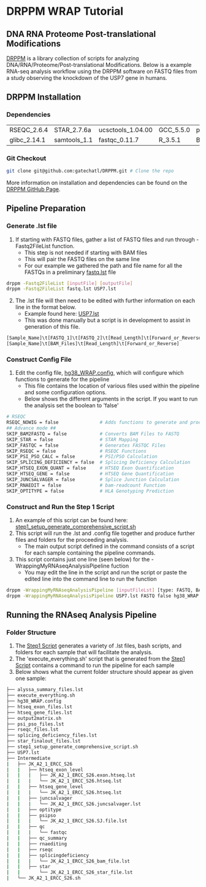 
# DRPPM WRAP Tutorial

## DNA RNA Proteome Post-translational Modifications

[DRPPM](https://github.com/gatechatl/DRPPM) is a library collection of scripts for analyzing DNA/RNA/Proteome/Post-translational Modifications. Below is a example RNA-seq analysis workflow using the DRPPM software on FASTQ files from a study observing the knockdown of the USP7 gene in humans.

## DRPPM Installation

### Dependencies

|  |  |  |  |  |
| --- | --- | --- | --- | --- |
| RSEQC_2.6.4 | STAR_2.7.6a | ucsctools_1.04.00 | GCC_5.5.0 | python_2.7.9 |
| glibc_2.14.1 | samtools_1.1 | fastqc_0.11.7 | R_3.5.1 | Bedtools_2.27.1 |

### Git Checkout

```bash
git clone git@github.com:gatechatl/DRPPM.git # Clone the repo
```

More information on installation and dependencies can be found on the [DRPPM GitHub Page](https://github.com/gatechatl/DRPPM).

## Pipeline Preparation

### Generate .lst file

1. If starting with FASTQ files, gather a list of FASTQ files and run through -Fastq2FileList function.
   * This step is not needed if starting with BAM files
   * This will pair the FASTQ files on the same line
   * For our example we gathered the path and file name for all the FASTQs in a preliminary [fastq.lst](https://github.com/shawlab-moffitt/DRPPM-WRAP-Tutorial/blob/main/fastq.lst) file
```bash
drppm -Fastq2FileList [inputFile] [outputFile]
drppm -Fastq2FileList fastq.lst USP7.lst
```

2. The .lst file will then need to be edited with further information on each line in the format below.
   * Example found here: [USP7.lst](https://github.com/shawlab-moffitt/DRPPM-WRAP-Tutorial/blob/main/USP7.lst)
   * This was done manually but a script is in development to assist in generation of this file.
```bash
[Sample_Name]\t[FASTQ_1]\t[FASTQ_2]\t[Read_Length]\t[Forward_or_Reverse] #If using FASTQ files
[Sample_Name]\t[BAM_Files]\t[Read_Length]\t[Forward_or_Reverse]          #If using BAM files
```

### Construct Config File

1. Edit the config file, [hg38_WRAP.config](https://github.com/shawlab-moffitt/DRPPM-WRAP-Tutorial/blob/main/hg38_WRAP.config), which will configure which functions to generate for the pipeline
   * This file contains the location of various files used within the pipeline and some configuration options.
   * Below shows the different arguments in the script. If you want to run the analysis set the boolean to 'false'
```bash
# RSEQC
RSEQC_NOWIG = false               # Adds functions to generate and process BigWig files
## Advance mode ##
SKIP_BAM2FASTQ = false            # Converts BAM Files to FASTQ
SKIP_STAR = false                 # STAR Mapping
SKIP_FASTQC = false               # Generates FASTQC Files
SKIP_RSEQC = false                # RSEQC Functions
SKIP_PSI_PSO_CALC = false         # PSI/PSO Calculation
SKIP_SPLICING_DEFICIENCY = false  # Splicing Deficiency Calculation
SKIP_HTSEQ_EXON_QUANT = false     # HTSEQ Exon Quantification
SKIP_HTSEQ_GENE = false           # HTSEQ Gene Quantification
SKIP_JUNCSALVAGER = false         # Splice Junction Calculation
SKIP_RNAEDIT = false              # bam-readcount Function
SKIP_OPTITYPE = false             # HLA Genotyping Prediction
```

### Construct and Run the Step 1 Script

1. An example of this script can be found here: [step1_setup_generate_comprehensive_script.sh](https://github.com/shawlab-moffitt/DRPPM-WRAP-Tutorial/blob/main/step1_setup_generate_comprehensive_script.sh)
2. This script will run the .lst and .config file together and produce further files and folders for the proceeding analysis.
   * The main output script defined in the command consists of a script for each sample containing the pipeline commands.
3. This script contains just one line (seen below) for the -WrappingMyRNAseqAnalysisPipeline fuction
   * You may edit the line in the script and run the script or paste the edited line into the command line to run the function
```bash
drppm -WrappingMyRNAseqAnalysisPipeline [inputFileLst] [type: FASTQ, BAM] [remapping flag: true or false] [run time config file] [prefix for output folder] [outputShellscript]
drppm -WrappingMyRNAseqAnalysisPipeline USP7.lst FASTQ false hg38_WRAP.config Output execute_everything.sh
```

## Running the RNAseq Analysis Pipeline

### Folder Structure

1. The [Step1 Script]() generates a variety of .lst files, bash scripts, and folders for each sample that will facilitate the analysis.
2. The 'execute_everything.sh' script that is generated from the [Step1 Script]() contains a command to run the pipeline for each sample
3. Below shows what the current folder structure should appear as given one sample:
```bash
├── alyssa_summary_files.lst
├── execute_everything.sh
├── hg38_WRAP.config
├── htseq_exon_files.lst
├── htseq_gene_files.lst
├── output2matrix.sh
├── psi_pso_files.lst
├── rseqc_files.lst
├── splicing_deficiency_files.lst
├── star_finalout_files.lst
├── step1_setup_generate_comprehensive_script.sh
├── USP7.lst
├── Intermediate
|   ├── JK_A2_1_ERCC_S26
|   |   ├── htseq_exon_level
|   |   |   ├── JK_A2_1_ERCC_S26.exon.htseq.lst
|   |   |   └── JK_A2_1_ERCC_S26.htseq.lst
|   |   ├── htseq_gene_level
|   |   |   └── JK_A2_1_ERCC_S26.htseq.lst
|   |   ├── juncsalvager
|   |   |   └── JK_A2_1_ERCC_S26.juncsalvager.lst
|   |   ├── optitype
|   |   ├── psipso
|   |   |   └── JK_A2_1_ERCC_S26.SJ.file.lst
|   |   ├── qc
|   |   |   └── fastqc
|   |   ├── qc_summary
|   |   ├── rnaediting
|   |   ├── rseqc
|   |   ├── splicingdeficiency
|   |   |   └── JK_A2_1_ERCC_S26_bam_file.lst
|   |   ├── star
|   |       └── JK_A2_1_ERCC_S26_star_file.lst
|   └── JK_A2_1_ERCC_S26.sh
```

